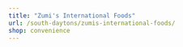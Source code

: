 ```yaml
---
title: "Zumi's International Foods"
url: /south-daytons/zumis-international-foods/
shop: convenience
---
```

